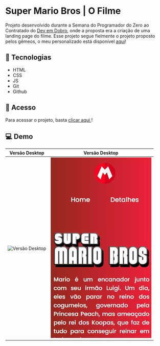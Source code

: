 # Super Mario Bros | O Filme

Projeto desenvolvido durante a Semana do Programador do Zero ao Contratado do <a href="https://github.com/devemdobro">Dev em Dobro</a>, onde a proposta era a criação de uma landing page do filme. Esse projeto segue fielmente o projeto proposto pelos gêmeos, o meu personalizado está disponível <a href="#">aqui</a>!

## 🔧 Tecnologias
- HTML
- CSS
- JS
- Git
- Github

## 🔗 Acesso

Para acessar o projeto, basta <a href="https://github.com/ssschneider/projeto-mario">clicar aqui </a>!

## 💻 Demo

| Versão Desktop  | Versão Desktop |
| -------------- |-------------- |
|![Versão Desktop](src/assets/images/desktop.gif) | ![Versão Mobile](src/assets/images/mobile.gif) |